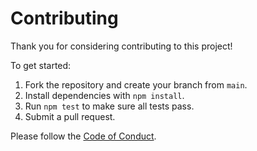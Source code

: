 # Contributing

Thank you for considering contributing to this project!

To get started:

1. Fork the repository and create your branch from `main`.
2. Install dependencies with `npm install`.
3. Run `npm test` to make sure all tests pass.
4. Submit a pull request.

Please follow the [Code of Conduct](./CODE_OF_CONDUCT.md).
